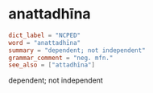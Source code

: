 # anattadhīna

``` toml
dict_label = "NCPED"
word = "anattadhīna"
summary = "dependent; not independent"
grammar_comment = "neg. mfn."
see_also = ["attadhīna"]
```

dependent; not independent

